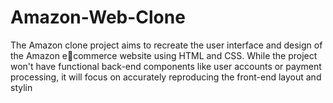 # Amazon-Web-Clone
The Amazon clone project aims to recreate the user interface and design of the Amazon ecommerce website using HTML and CSS. While the project won't have functional back-end components like user accounts or payment processing, it will focus on accurately reproducing the front-end layout and stylin
